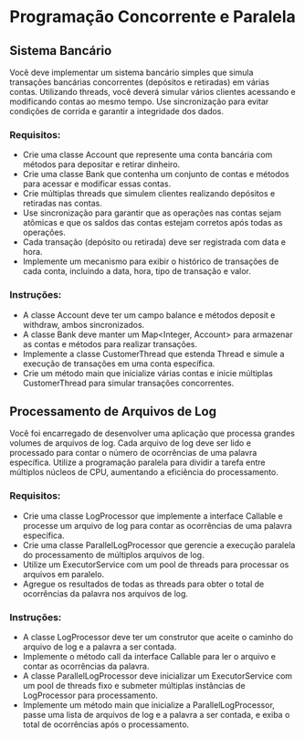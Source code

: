 # Programação Concorrente e Paralela

## Sistema Bancário
Você deve implementar um sistema bancário simples que simula transações bancárias concorrentes (depósitos e retiradas) em várias contas. Utilizando threads, você deverá simular vários clientes acessando e modificando contas ao mesmo tempo. Use sincronização para evitar condições de corrida e garantir a integridade dos dados.
### Requisitos:
- Crie uma classe Account que represente uma conta bancária com métodos para depositar e retirar dinheiro.
- Crie uma classe Bank que contenha um conjunto de contas e métodos para acessar e modificar essas contas.
- Crie múltiplas threads que simulem clientes realizando depósitos e retiradas nas contas.
- Use sincronização para garantir que as operações nas contas sejam atômicas e que os saldos das contas estejam corretos após todas as operações.
- Cada transação (depósito ou retirada) deve ser registrada com data e hora.
- Implemente um mecanismo para exibir o histórico de transações de cada conta, incluindo a data, hora, tipo de transação e valor.
### Instruções:
- A classe Account deve ter um campo balance e métodos deposit e withdraw, ambos sincronizados.
- A classe Bank deve manter um Map<Integer, Account> para armazenar as contas e métodos para realizar transações.
- Implemente a classe CustomerThread que estenda Thread e simule a execução de transações em uma conta específica.
- Crie um método main que inicialize várias contas e inicie múltiplas CustomerThread para simular transações concorrentes.

## Processamento de Arquivos de Log
Você foi encarregado de desenvolver uma aplicação que processa grandes volumes de arquivos de log. Cada arquivo de log deve ser lido e processado para contar o número de ocorrências de uma palavra específica. Utilize a programação paralela para dividir a tarefa entre múltiplos núcleos de CPU, aumentando a eficiência do processamento.
### Requisitos:
- Crie uma classe LogProcessor que implemente a interface Callable<Integer> e processe um arquivo de log para contar as ocorrências de uma palavra específica.
- Crie uma classe ParallelLogProcessor que gerencie a execução paralela do processamento de múltiplos arquivos de log.
- Utilize um ExecutorService com um pool de threads para processar os arquivos em paralelo.
- Agregue os resultados de todas as threads para obter o total de ocorrências da palavra nos arquivos de log.
### Instruções:
- A classe LogProcessor deve ter um construtor que aceite o caminho do arquivo de log e a palavra a ser contada.
- Implemente o método call da interface Callable<Integer> para ler o arquivo e contar as ocorrências da palavra.
- A classe ParallelLogProcessor deve inicializar um ExecutorService com um pool de threads fixo e submeter múltiplas instâncias de LogProcessor para processamento.
- Implemente um método main que inicialize a ParallelLogProcessor, passe uma lista de arquivos de log e a palavra a ser contada, e exiba o total de ocorrências após o processamento.